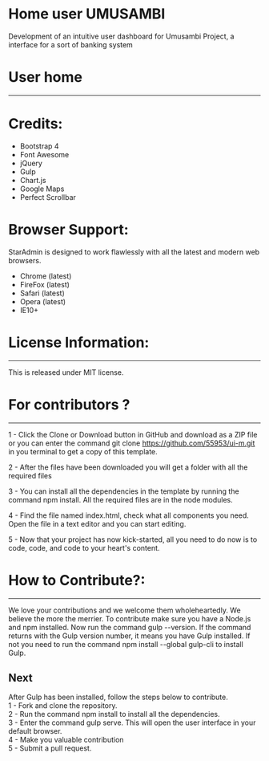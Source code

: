 
<h1>Home user UMUSAMBI</h1>
Development of an intuitive user dashboard for Umusambi Project, a interface for a sort of banking system

<h1>User home</h1>

<hr style="margin-bottom: 30px">


<h1>Credits:</h1>

- Bootstrap 4
- Font Awesome
- jQuery
- Gulp
- Chart.js
- Google Maps
- Perfect Scrollbar

<h1>Browser Support:</h1>

StarAdmin is designed to work flawlessly with all the latest and modern web browsers.

- Chrome (latest)
- FireFox (latest)
- Safari (latest)
- Opera (latest)
- IE10+  

<h1>License Information:</h1>
<hr>


This is released under MIT license.

<h1>For contributors ?</h1>
<hr>


1 - Click the Clone or Download button in GitHub and download as a ZIP file or you can enter the command git clone https://github.com/55953/ui-m.git in you terminal to get a copy of this template.

2 - After the files have been downloaded you will get a folder with all the required files

3 - You can install all the dependencies in the template by running the command npm install. All the required files are in the node modules.

4 - Find the file named index.html, check what all components you need. Open the file in a text editor and you can start editing.

5 - Now that your project has now kick-started, all you need to do now is to code, code, and code to your heart's content.

<h1>How to Contribute?:</h1>
<hr>


We love your contributions and we welcome them wholeheartedly. We believe the more the merrier.
To contribute make sure you have a Node.js and npm installed. Now run the command gulp --version. If the command returns with the Gulp version number, it means you have Gulp installed. If not you need to run the command npm install --global gulp-cli to install Gulp.

<h2>Next</h2>

After Gulp has been installed, follow the steps below to contribute.
  <br>
	1 - Fork and clone the repository.
  <br>
	2 - Run the command npm install to install all the dependencies.
  <br>
	3 - Enter the command gulp serve. This will open the user interface in your default browser.
  <br>
	4 - Make you valuable contribution
  <br>
	5 - Submit a pull request.
